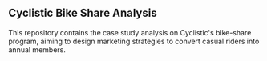 ## Cyclistic Bike Share Analysis
This repository contains the case study analysis on Cyclistic's bike-share program, aiming to design marketing strategies to convert casual riders into annual members.
